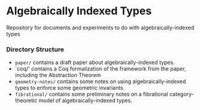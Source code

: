 Algebraically Indexed Types
===========================

Repository for documents and experiments to do with
algebraically-indexed types

### Directory Structure

* `paper/` contains a draft paper about algebraically-indexed types.
* `coq/' contains a Coq formalization of the framework from the paper, including the Abstraction Theorem
* `geometry-notes/` contains some notes on using algebraically-indexed
  types to enforce some geometric invariants.
* `fibrational/` contains some preliminary notes on a fibrational
  category-theoretic model of algebraically-indexed types.

